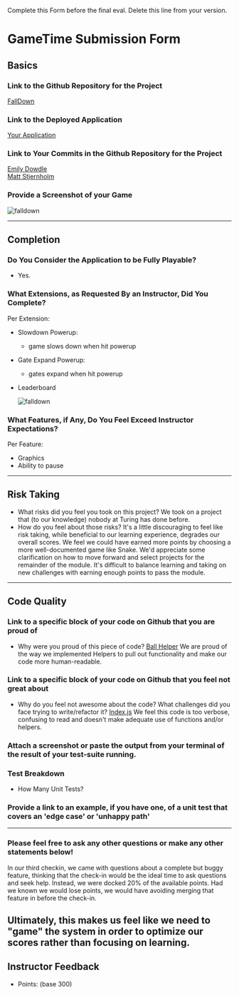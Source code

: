 Complete this Form before the final eval. Delete this line from your version.

# GameTime Submission Form

## Basics

### Link to the Github Repository for the Project
[FallDown](https://github.com/matt-stj/fall-down-js)

### Link to the Deployed Application
[Your Application](http://matt-stj.github.io/fall-down-js/)

### Link to Your Commits in the Github Repository for the Project
[Emily Dowdle](https://github.com/matt-stj/fall-down-js/commits?author=emilydowdle)  
[Matt Stjernholm](https://github.com/matt-stj/fall-down-js/commits?author=matt-stj)

### Provide a Screenshot of your Game
![falldown](http://g.recordit.co/onbODpkJDv.gif)

---

## Completion

### Do You Consider the Application to be Fully Playable?
 - Yes.

### What Extensions, as Requested By an Instructor, Did You Complete?
Per Extension:
- Slowdown Powerup: 
  - game slows down when hit powerup
- Gate Expand Powerup: 
  - gates expand when hit powerup
- Leaderboard
  
  ![falldown](http://g.recordit.co/onbODpkJDv.gif)

  
### What Features, if Any, Do You Feel Exceed Instructor Expectations?
Per Feature:
 - Graphics 
 - Ability to pause  
 
----

## Risk Taking
- What risks did you feel you took on this project?
We took on a project that (to our knowledge) nobody at Turing has done before.
- How do you feel about those risks?
It's a little discouraging to feel like risk taking, while beneficial to our learning experience, degrades our overall
scores. We feel we could have earned more points by choosing a more well-documented game like Snake. We'd appreciate some clarification
on how to move forward and select projects for the remainder of the module. It's difficult to balance learning and taking on new
challenges with earning enough points to pass the module. 

----

## Code Quality

### Link to a specific block of your code on Github that you are proud of
- Why were you proud of this piece of code?
[Ball Helper](https://github.com/matt-stj/fall-down-js/blob/master/lib/helpers/ball-helpers.js)
We are proud of the way we implemented Helpers to pull out functionality and make our code more human-readable.

### Link to a specific block of your code on Github that you feel not great about
- Why do you feel not awesome about the code? What challenges did you face trying to write/refactor it?
[Index.js](https://github.com/matt-stj/fall-down-js/blob/master/lib/index.js)
We feel this code is too verbose, confusing to read and doesn't make adequate use of functions and/or helpers.

### Attach a screenshot or paste the output from your terminal of the result of your test-suite running.

### Test Breakdown
- How Many Unit Tests?

### Provide a link to an example, if you have one, of a unit test that covers an 'edge case' or 'unhappy path'

-----

### Please feel free to ask any other questions or make any other statements below!
In our third checkin, we came with questions about a complete but buggy feature, thinking that the check-in would 
be the ideal time to ask questions and seek help. Instead, we were docked 20% of the available points. Had we known we would 
lose points, we would have avoiding merging that feature in before the check-in. 

Ultimately, this makes us feel like we need to "game" the system in order to optimize our scores rather than focusing
on learning.
-----

## Instructor Feedback

- Points: (base 300)
